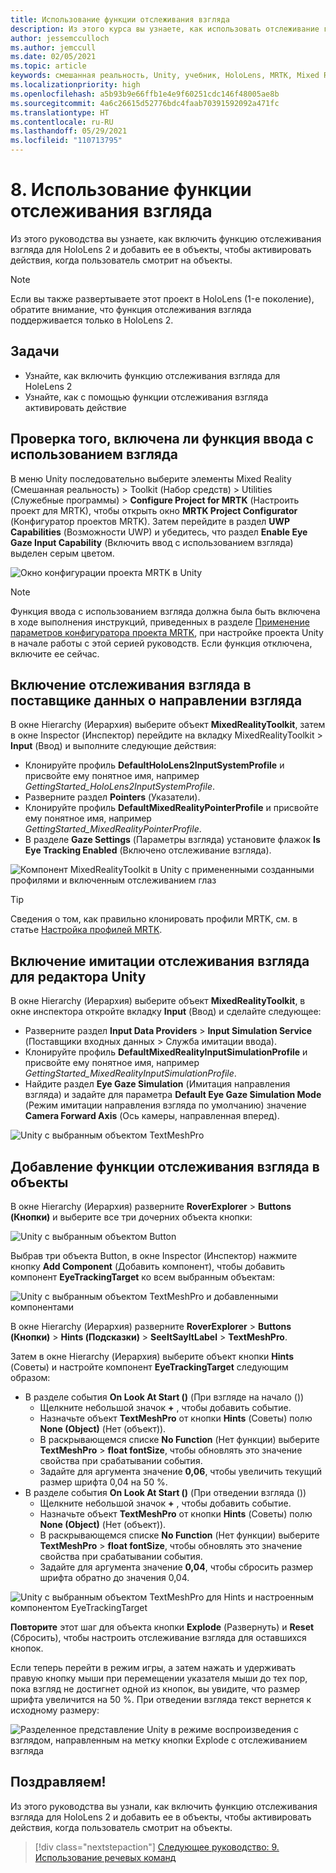 ```yaml
---
title: Использование функции отслеживания взгляда
description: Из этого курса вы узнаете, как использовать отслеживание глаз в приложениях смешанной реальности в Mixed Reality Toolkit (MRTK).
author: jessemcculloch
ms.author: jemccull
ms.date: 02/05/2021
ms.topic: article
keywords: смешанная реальность, Unity, учебник, HoloLens, MRTK, Mixed Reality Toolkit, UWP, отслеживание глаз
ms.localizationpriority: high
ms.openlocfilehash: a5b93b9e66ffb1e4e9f60251cdc146f48005ae8b
ms.sourcegitcommit: 4a6c26615d52776bdc4faab70391592092a471fc
ms.translationtype: HT
ms.contentlocale: ru-RU
ms.lasthandoff: 05/29/2021
ms.locfileid: "110713795"
---
```

# <a name="8-using-eye-tracking"></a>8. Использование функции отслеживания взгляда

Из этого руководства вы узнаете, как включить функцию отслеживания взгляда для HoloLens 2 и добавить ее в объекты, чтобы активировать действия, когда пользователь смотрит на объекты.

> [!NOTE]
> Если вы также развертываете этот проект в HoloLens (1-е поколение), обратите внимание, что функция отслеживания взгляда поддерживается только в HoloLens 2.

## <a name="objectives"></a>Задачи

* Узнайте, как включить функцию отслеживания взгляда для HoleLens 2
* Узнайте, как с помощью функции отслеживания взгляда активировать действие

## <a name="ensuring-the-eye-gaze-input-capability-is-enabled"></a>Проверка того, включена ли функция ввода с использованием взгляда

В меню Unity последовательно выберите элементы Mixed Reality (Смешанная реальность) > Toolkit (Набор средств) > Utilities (Служебные программы) > **Configure Project for MRTK** (Настроить проект для MRTK), чтобы открыть окно **MRTK Project Configurator** (Конфигуратор проектов MRTK). Затем перейдите в раздел **UWP Capabilities** (Возможности UWP) и убедитесь, что раздел **Enable Eye Gaze Input Capability** (Включить ввод с использованием взгляда) выделен серым цветом.

![Окно конфигурации проекта MRTK в Unity](images/mr-learning-base/base-08-section1-step1-1.png)

> [!NOTE]
> Функция ввода с использованием взгляда должна была быть включена в ходе выполнения инструкций, приведенных в разделе [Применение параметров конфигуратора проекта MRTK](mr-learning-base-02.md#creating-the-scene-and-configuring-mrtk), при настройке проекта Unity в начале работы с этой серией руководств. Если функция отключена, включите ее сейчас.

## <a name="enabling-eye-based-gaze-in-the-gaze-provider"></a>Включение отслеживания взгляда в поставщике данных о направлении взгляда

В окне Hierarchy (Иерархия) выберите объект **MixedRealityToolkit**, затем в окне Inspector (Инспектор) перейдите на вкладку MixedRealityToolkit > **Input** (Ввод) и выполните следующие действия:

* Клонируйте профиль **DefaultHoloLens2InputSystemProfile** и присвойте ему понятное имя, например _GettingStarted_HoloLens2InputSystemProfile_.
* Разверните раздел **Pointers** (Указатели).
* Клонируйте профиль **DefaultMixedRealityPointerProfile** и присвойте ему понятное имя, например _GettingStarted_MixedRealityPointerProfile_.
* В разделе **Gaze Settings** (Параметры взгляда) установите флажок **Is Eye Tracking Enabled** (Включено отслеживание взгляда).

![Компонент MixedRealityToolkit в Unity с примененными созданными профилями и включенным отслеживанием глаз](images/mr-learning-base/base-08-section2-step1-1.png)

> [!TIP]
> Сведения о том, как правильно клонировать профили MRTK, см. в статье [Настройка профилей MRTK](mr-learning-base-03.md).

## <a name="enabling-simulated-eye-tracking-for-the-unity-editor"></a>Включение имитации отслеживания взгляда для редактора Unity

В окне Hierarchy (Иерархия) выберите объект **MixedRealityToolkit**, в окне инспектора откройте вкладку **Input** (Ввод) и сделайте следующее:

* Разверните раздел **Input Data Providers**  > **Input Simulation Service** (Поставщики входных данных > Служба имитации ввода).
* Клонируйте профиль **DefaultMixedRealityInputSimulationProfile** и присвойте ему понятное имя, например _GettingStarted_MixedRealityInputSimulationProfile_.
* Найдите раздел **Eye Gaze Simulation** (Имитация направления взгляда) и задайте для параметра **Default Eye Gaze Simulation Mode** (Режим имитации направления взгляда по умолчанию) значение **Camera Forward Axis** (Ось камеры, направленная вперед).

![Unity с выбранным объектом TextMeshPro](images/mr-learning-base/base-08-section3-step1-1.png)

## <a name="adding-eye-tracking-to-objects"></a>Добавление функции отслеживания взгляда в объекты

В окне Hierarchy (Иерархия) разверните **RoverExplorer** > **Buttons (Кнопки)** и выберите все три дочерних объекта кнопки:

![Unity с выбранным объектом Button](images/mr-learning-base/base-08-section4-step1-1.png)

Выбрав три объекта Button, в окне Inspector (Инспектор) нажмите кнопку **Add Component** (Добавить компонент), чтобы добавить компонент **EyeTrackingTarget** ко всем выбранным объектам:

![Unity с выбранным объектом TextMeshPro и добавленными компонентами](images/mr-learning-base/base-08-section4-step1-2.png)

В окне Hierarchy (Иерархия) разверните **RoverExplorer** > **Buttons (Кнопки)**  > **Hints (Подсказки)**  > **SeeItSayItLabel** > **TextMeshPro**.

Затем в окне Hierarchy (Иерархия) выберите объект кнопки **Hints** (Советы) и настройте компонент **EyeTrackingTarget** следующим образом:

* В разделе события **On Look At Start ()** (При взгляде на начало ())
  * Щелкните небольшой значок **+** , чтобы добавить событие.
  * Назначьте объект **TextMeshPro** от кнопки **Hints** (Советы) полю **None (Object)** (Нет (объект)).
  * В раскрывающемся списке **No Function** (Нет функции) выберите **TextMeshPro** > **float fontSize**, чтобы обновлять это значение свойства при срабатывании события.
  * Задайте для аргумента значение **0,06**, чтобы увеличить текущий размер шрифта 0,04 на 50 %.
* В разделе события **On Look At Start ()** (При отведении взгляда ())
  * Щелкните небольшой значок **+** , чтобы добавить событие.
  * Назначьте объект **TextMeshPro** от кнопки **Hints** (Советы) полю **None (Object)** (Нет (объект)).
  * В раскрывающемся списке **No Function** (Нет функции) выберите **TextMeshPro** > **float fontSize**, чтобы обновлять это значение свойства при срабатывании события.
  * Задайте для аргумента значение **0,04**, чтобы сбросить размер шрифта обратно до значения 0,04.

![Unity с выбранным объектом TextMeshPro для Hints и настроенным компонентом EyeTrackingTarget](images/mr-learning-base/base-08-section4-step1-3.png)

**Повторите** этот шаг для объекта кнопки **Explode** (Развернуть) и **Reset** (Сбросить), чтобы настроить отслеживание взгляда для оставшихся кнопок.

Если теперь перейти в режим игры, а затем нажать и удерживать правую кнопку мыши при перемещении указателя мыши до тех пор, пока взгляд не достигнет одной из кнопок, вы увидите, что размер шрифта увеличится на 50 %. При отведении взгляда текст вернется к исходному размеру:

![Разделенное представление Unity в режиме воспроизведения с взглядом, направленным на метку кнопки Explode с отслеживанием взгляда](images/mr-learning-base/base-08-section4-step1-4.png)

## <a name="congratulations"></a>Поздравляем!

Из этого руководства вы узнали, как включить функцию отслеживания взгляда для HoloLens 2 и добавить ее в объекты, чтобы активировать действия, когда пользователь смотрит на объекты.

> [!div class="nextstepaction"]
> [Следующее руководство: 9. Использование речевых команд](mr-learning-base-09.md)

